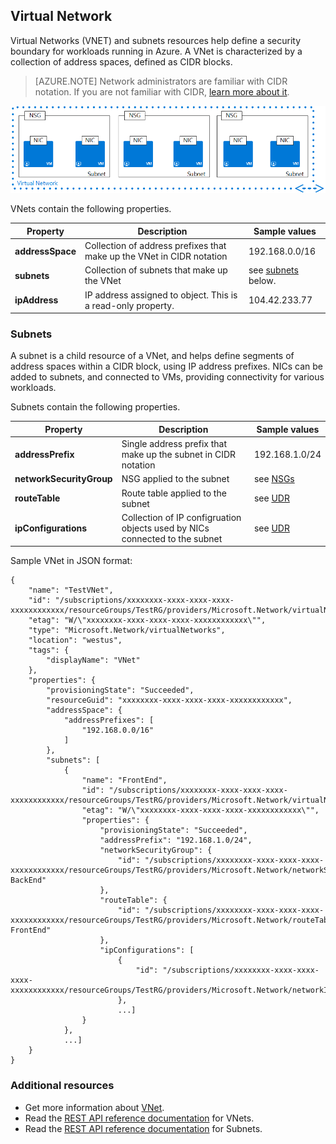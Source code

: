 ## Virtual Network
Virtual Networks (VNET) and subnets resources help define a security boundary for workloads running in Azure. A VNet is characterized by a collection of address spaces, defined as CIDR blocks. 

>[AZURE.NOTE] Network administrators are familiar with CIDR notation. If you are not familiar with CIDR, [learn more about it](http://whatismyipaddress.com/cidr).

![VNet with multiple subnets](./media/resource-groups-networking/Figure4.png)

VNets contain the following properties.

|Property|Description|Sample values|
|---|---|---|
|**addressSpace**|Collection of address prefixes that make up the VNet in CIDR notation|192.168.0.0/16|
|**subnets**|Collection of subnets that make up the VNet|see [subnets](#Subnets) below.|
|**ipAddress**|IP address assigned to object. This is a read-only property.|104.42.233.77|

### Subnets
A subnet is a child resource of a VNet, and helps define segments of address spaces within a CIDR block, using IP address prefixes. NICs can be added to subnets, and connected to VMs, providing connectivity for various workloads.

Subnets contain the following properties. 

|Property|Description|Sample values|
|---|---|---|
|**addressPrefix**|Single address prefix that make up the subnet in CIDR notation|192.168.1.0/24|
|**networkSecurityGroup**|NSG applied to the subnet|see [NSGs](#Network-Security-Group)|
|**routeTable**|Route table applied to the subnet|see [UDR](#Route-table)|
|**ipConfigurations**|Collection of IP configruation objects used by NICs connected to the subnet|see [UDR](#Route-table)|


Sample VNet in JSON format:

	{
	    "name": "TestVNet",
	    "id": "/subscriptions/xxxxxxxx-xxxx-xxxx-xxxx-xxxxxxxxxxxx/resourceGroups/TestRG/providers/Microsoft.Network/virtualNetworks/TestVNet",
	    "etag": "W/\"xxxxxxxx-xxxx-xxxx-xxxx-xxxxxxxxxxxx\"",
	    "type": "Microsoft.Network/virtualNetworks",
	    "location": "westus",
	    "tags": {
	        "displayName": "VNet"
	    },
	    "properties": {
	        "provisioningState": "Succeeded",
	        "resourceGuid": "xxxxxxxx-xxxx-xxxx-xxxx-xxxxxxxxxxxx",
	        "addressSpace": {
	            "addressPrefixes": [
	                "192.168.0.0/16"
	            ]
	        },
	        "subnets": [
	            {
	                "name": "FrontEnd",
	                "id": "/subscriptions/xxxxxxxx-xxxx-xxxx-xxxx-xxxxxxxxxxxx/resourceGroups/TestRG/providers/Microsoft.Network/virtualNetworks/TestVNet/subnets/FrontEnd",
	                "etag": "W/\"xxxxxxxx-xxxx-xxxx-xxxx-xxxxxxxxxxxx\"",
	                "properties": {
	                    "provisioningState": "Succeeded",
	                    "addressPrefix": "192.168.1.0/24",
	                    "networkSecurityGroup": {
	                        "id": "/subscriptions/xxxxxxxx-xxxx-xxxx-xxxx-xxxxxxxxxxxx/resourceGroups/TestRG/providers/Microsoft.Network/networkSecurityGroups/NSG-BackEnd"
	                    },
	                    "routeTable": {
	                        "id": "/subscriptions/xxxxxxxx-xxxx-xxxx-xxxx-xxxxxxxxxxxx/resourceGroups/TestRG/providers/Microsoft.Network/routeTables/UDR-FrontEnd"
	                    },
	                    "ipConfigurations": [
	                        {
	                            "id": "/subscriptions/xxxxxxxx-xxxx-xxxx-xxxx-xxxxxxxxxxxx/resourceGroups/TestRG/providers/Microsoft.Network/networkInterfaces/NICWEB1/ipConfigurations/ipconfig1"
	                        },
	                        ...]
	                }
	            },
	            ...]
	    }
	}

### Additional resources

- Get more information about [VNet](../articles/virtual-network/virtual-networks-overview.md).
- Read the [REST API reference documentation](https://msdn.microsoft.com/library/azure/mt163650.aspx) for VNets.
- Read the [REST API reference documentation](https://msdn.microsoft.com/library/azure/mt163618.aspx) for Subnets.